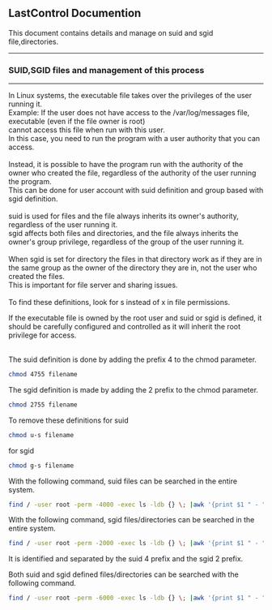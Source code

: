 ## LastControl Documention
This document contains details and manage on suid and sgid file,directories.<br>

---
### SUID,SGID files and management of this process
---
In Linux systems, the executable file takes over the privileges of the user running it.<br>
Example: If the user does not have access to the /var/log/messages file, executable (even if the file owner is root)<br>
cannot access this file when run with this user.<br>
In this case, you need to run the program with a user authority that you can access.<br>
<br>
Instead, it is possible to have the program run with the authority of the owner who created the file, regardless of the authority of the user running the program.<br>
This can be done for user account with suid definition and group based with sgid definition.<br>
<br>
suid is used for files and the file always inherits its owner's authority, regardless of the user running it.<br>
sgid affects both files and directories, and the file always inherits the owner's group privilege, regardless of the group of the user running it.<br>
<br>
When sgid is set for directory the files in that directory work as if they are in the same group as the owner of the directory they are in, not the user who created the files.<br>
This is important for file server and sharing issues.<br>
<br>
To find these definitions, look for s instead of x in file permissions.<br>

If the executable file is owned by the root user and suid or sgid is defined, it should be carefully configured and controlled as it will inherit the root privilege for access.<br>
<br>

The suid definition is done by adding the prefix 4 to the chmod parameter.
```sh
chmod 4755 filename
```
The sgid definition is made by adding the 2 prefix to the chmod parameter.
```sh
chmod 2755 filename
```

To remove these definitions
for suid
```sh
chmod u-s filename
```
for sgid
```sh
chmod g-s filename
```

With the following command, suid files can be searched in the entire system.
```sh
find / -user root -perm -4000 -exec ls -ldb {} \; |awk '{print $1 " - " $3 ":" $4 " - " $9}'
```

With the following command, sgid files/directories can be searched in the entire system.
```sh
find / -user root -perm -2000 -exec ls -ldb {} \; |awk '{print $1 " - " $3 ":" $4 " - " $9}'
```

It is identified and separated by the suid 4 prefix and the sgid 2 prefix.

Both suid and sgid defined files/directories can be searched with the following command.
```sh
find / -user root -perm -6000 -exec ls -ldb {} \; |awk '{print $1 " - " $3 ":" $4 " - " $9}'
```
